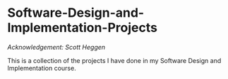 # Software-Design-and-Implementation-Projects
*Acknowledgement: Scott Heggen*

This is a collection of the projects I have done in my Software Design and Implementation course.
